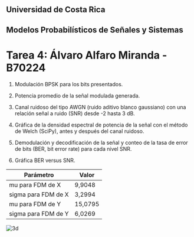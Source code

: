 ## Universidad de Costa Rica 
## Modelos Probabilísticos de Señales y Sistemas
# Tarea 4: Álvaro Alfaro Miranda - B70224

1. Modulación BPSK para los bits presentados.



2. Potencia promedio de la señal modulada generada.
3. Canal ruidoso del tipo AWGN (ruido aditivo blanco gaussiano) con una relación señal a ruido (SNR) desde -2 hasta 3 dB.
4. Gráfica de la densidad espectral de potencia de la señal con el método de Welch (SciPy), antes y después del canal ruidoso.
5. Demodulación y decodificación de la señal y conteo de la tasa de error de bits (BER, bit error rate) para cada nivel SNR.
6. Gráfica BER versus SNR.



| Parámetro | Valor |
| ------ | ---- |
| mu para FDM de X  | 9,9048     |
| sigma para FDM de X | 3,2994 |
| mu para FDM de Y  | 15,0795     |
| sigma para FDM de Y | 6,0269  |

![3d](3d.png)
